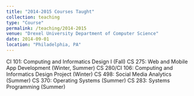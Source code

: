 ```yaml
---
title: "2014-2015 Courses Taught"
collection: teaching
type: "Course"
permalink: /teaching/2014-2015
venue: "Drexel University Department of Computer Science"
date: 2014-09-01
location: "Philadelphia, PA"
---
```


CI 101: Computing and Informatics Design I (Fall)
CS 275: Web and Mobile App Development (Winter, Summer)
CS 280/CI 106: Computing and Informatics Design Project (Winter)
CS 498: Social Media Analytics (Summer)
CS 370: Operating Systems (Summer)
CS 283: Systems Programming (Summer)